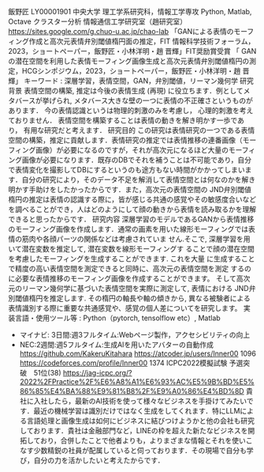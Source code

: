 飯野匠
LY00001901
中央大学
理工学系研究科，情報工学専攻
Python, Matlab, Octave
クラスター分析
情報通信工学研究室（趙研究室）
https://sites.google.com/g.chuo-u.ac.jp/chao-lab
「GANによる表情のモーフィング作成と高次元表情弁別閾値楕円面の推定，FIT 情報科学技術フォーラム，2023，ショートペーパー，飯野匠・小林洋明・趙 晋輝」FIT奨励賞受賞
「 GANの潜在空間を利用した表情モーフィング画像生成と高次元表情弁別閾値楕円の測定，HCGシンポジウム，2023，ショートペーパー，飯野匠・小林洋明・趙 晋輝」
キーワード : 深層学習，表情空間，GAN，弁別閾値，リーマン幾何学
研究背景
表情空間の構築, 推定は今後の表情生成 (再現) に役立ちます．例としてメタバースが挙げられ, メタバース大きな壁の一つに表情の不正確さというものがあります． 今の表情認識というは物理的刺激のみを考慮し， 心理的刺激を考えておりません． 表情空間を構築することは表情の動きを解き明かす一歩であり， 有用な研究だと考えます．
研究目的
この研究は表情研究の一つである表情空間の構築，推定に貢献します．表情研究の推定では表情推移の連番画像（モーフィング画像）が必要になるのですが，それが高次元になるほど大量のモーフィング画像が必要になります．既存のDBでそれを補うことは不可能であり，自分で表情変化を撮影してDBにするというのも途方もない時間がかかってしまいます．自分の研究により，そのデータ不足を解消して表情空間とは何なのかを解き明かす手助けをしたかったからです．また，高次元の表情空間の JND弁別閾値楕円の推定は表情の認識する際に，皆が感じる共通の感覚やその敏感度合いなどを調べることができ，人はどのようにして顔の動きから表情を読み取るかを理解できると思ったからです．
研究内容
深層学習のモデルであるGANから表情推移のモーフィング画像を作成します．通常の画素を用いた線形モーフィングでは表情の筋肉や各顔パーツの関係などは考慮されていま せん.そこで, 深層学習を用いて潜在変数を推定して, 潜在変数を線形モーフィングす ることで顔の潜在空間を考慮したモーフィングを生成することができます. これを大量 に生成することで精度の高い表情空間を測定できると同時に、高次元の表情空間を測定 するのに必要な表情推移のモーフィング画像を作成することができます。
そして高次元のリーマン幾何学に基づいた表情空間を実際に測定して, 表情における JND弁別閾値楕円を推定します. その楕円の軸長や軸の傾きから, 異なる被験者による 表情識別する際に重要な共通感覚や、感覚の個人差についてを研究します。
実装言語・使用ツール等 : Python（pytorch, tensolflow etc）, Matlab
- マイナビ: 3日間:週3フルタイム:Webページ製作，アクセシビリティの向上
- NEC:2週間:週5フルタイム:生成AIを用いたアバターの自動作成
https://github.com/KakeruKitahara
https://atcoder.jp/users/Inner00
1096
https://codeforces.com/profile/Inner00
1374
ICPC2022模擬試験 予選突破　51位(38)
https://jag-icpc.org/?2022%2FPractice%2F%E6%A8%A1%E6%93%AC%E5%9B%BD%E5%86%85%E4%BA%88%E9%81%B8%2F%E9%A0%86%E4%BD%8D
貴社に入社したら，最新のAI技術を使って様々なビジネスを手掛けてみたいです．最近の機械学習は識別だけではなく生成をしてくれます．特にLLMによる言語処理と画像生成は如何にビジネスに結びつけようかと他の会社も研究しております．貴社は金融部門など，LINEの枠を超えた新たなビジネスを開拓しており，合併したことで他者よりも，よりまざまな情報とそれを使いこなす少数精鋭の社員が配属していると伺っております．その現場で自分も学び，自分の力を活かしたいと考えたからです．